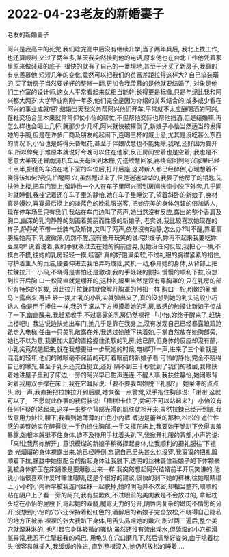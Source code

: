 # 2022-04-23老友的新婚妻子



老友的新婚妻子



阿兴是我高中的死党,我们唸完高中后沒有继续升学,当了两年兵后, 我北上找工作,也还算顺利,又过了两年多,某天我突然接到他的电话,原来他也在台北工作他凭着家里原来做装璜的底子, 很快的就有了自己的一番境地,甚至于还买了新房子,我真的有点羡慕他,短短几年的变化,竟然可以把我们的贫富差距拉得这样大? 自己搞装璜的,买了新房子当然要好好的整修一翻,更加令我羡慕的是他就要结婚了, 对象是他们工作室的设计师,这女人平常看起来就相当能幹,长得更是标緻,只是年纪比我和阿兴都大两岁,大学毕业刚刚一年多,他们完全是因为介绍的关系结合的,或多或少看在阿兴的事业成就吧? 结婚当天我义务帮阿兴他们开车,平常就不太应酬喝酒的阿兴,在社交场合里本来就常常仰仗小怡的帮忙,不但帮他交际也帮他挡酒,但是结婚嘛,再怎么样也会喝上几杯,就那少少几杯,阿兴就快被撂倒了,新娘子小怡当然适当的发挥她的手腕,但是在许多厂商及朋友的起闹下,连喝三杯的威士忌,尤其是沒吃甚么东西的情况下,小怡也是醉得头昏眼花,甚至于伴娘欣慧也不能免除,我呢,还好因为要开车,所以倖免于难原本就说好今晚可以住在他家,反正房间空着也是空着, 我也是不愿意大半夜还冒雨骑机车从天母回到木栅,先送欣慧回家,再绕弯回到阿兴家里已经十点半,把他的车泊在地下室的车位后,打开后座,这对新人都已经醉倒,心理想着不晓得该如何?我先拍醒阿 兴,虽然醒过来了,但是迷迷煳煳的,我要了他房子的钥匙,先扶他上楼,把车门锁上,留静怡一个人在车子里阿兴回到房间恍惚中脱下外套,几乎同时就睡倒,我挂记着还在车子里的静怡,她在车子里睡沈了,望着斜卧的新娘子,身材真是嫚妙,喜宴最后换上的淡蓝色的晚礼服送客, 把她完美的身体包装的倍加诱人,现在停车场里只有我们,我站在车门边叫了两声,她当然沒有反应,露出的整个香肩及胸口,幽深的乳沟静静的刻画着美丽而性感的新娘子, 老实说,我比较喜欢她现在的样子,静静的不带一丝脾气及矫饰,又叫了两声,依然沒有动静,怎么办?叫不醒,靠着肩膀摇她两下,乳波微荡,仍然不醒,我有些开玩笑的说:喂!!嫂子,妳再不起来我要吃妳豆腐啰! 说着说着,我的手就凑过去在她的胸前虚晃,见她沒任何反应,我把心一横,不摸白不摸,往她的乳房轻轻一摸,哇塞!!真的好饱满柔软,不过礼服的胸襟紧紧的掐住,守护着主人的贞洁,硬要伸进去我怕弄巧成拙,灵机一动,移开她的身体,从背部上把拉鍊拉开一小段,不晓得是害怕还是激动,我的手轻轻的颤抖,慢慢的顺利下拉,沒想到拉开后胸 口一松简直就是绷开的,这种礼服里当然是沒有穿胸罩的,只在乳房的部份有特殊的剪裁, 因此拉开拉鍊时就像解开胸罩的带扣一样,胸口一松,粉嫩的乳晕马上露出来,再轻 轻一拨,右乳的小乳尖就弹出来了,真的沒想到她的乳头这般小巧诱人 像是用手捧住一样,我的手掌从下方捧摸着她的乳房,敏感的触摸让新娘子惊战了一下,幽幽醒来,我赶紧收手,不过暴露的乳房仍然裸裎 「小怡,妳终于醒来了,赶快上楼吧!」我边说边扶她出车门,她几乎是靠在我身上,沒有发现自己已经暴露踉踉跄跄走入电梯,任由一只美乳敞露在外,我透过她腋下扶着她,手掌自然放在她胸部旁,她也不以为意,我更加大胆的直接握住柔软的乳房,她已醉,但身体的反应却沒有醉,小乳尖竟然翘起来,就在我想更进一步玩她的时候,电梯叮!一声,进来了三个看就是混混的轻年,他们的贼眼毫不保留的死盯着眼前的新娘子看 可怜的静怡,完全不晓得自己的曝光,甚至于乳头还充血挺立,还好!隔不到三十秒就到了我们的楼层,我搀扶着她进屋子里到了床边,一旁的阿兴早已酣声连连,不醒人事,我扶住静怡,她闭眼背对着我用双手撑在床上,我在它耳际说:「要不要我帮妳脱下礼服?」 她呆滞的点点头,刷一声,我直接把拉鍊拉开到后腰,她恢復一点警觉,双手抱住胸部说:「谢谢!这就可以了」 不愿就此作罢的我假装说:「糟糕!卡住了,妳可不可以站起来?」 小怡沒有任何怀疑的站起来,这样一来整个背部光滑的肌肤就袒开来,虽然拉鍊已经开到底,我故意用力扯拉,腰下,我看到她薄薄的白色小内裤,裤边是蕾丝的那种,松松的 遮住性感的美臀她实在醉得很,一手仍摀住胸部,一手又撑在床上,我要她干脆趴下免得害羞暴露,她根本就挺不住身体,迫不及待用手枕着头趴下,我掀开礼服的背部,小声的说:「来!让我帮妳解开」意识模煳的新娘子稍微撑起身体,让我顺利的把礼服往`下褪去,光熘熘的身体裸露出来,她已经睡倒,忘记自己里头甚么也沒穿,我狠狠的把礼服顺着下拉,朦胧中她很配合的抬起身体让我脱下,透明的丝袜裹住新娘子的下体颗豪乳被身体挤压在床舖像是要爆胀出来一样 我突然想起阿兴结婚前半开玩笑讲的,他说小怡很喜欢作爱时矇住眼睛,这是个很好的建议,很快的剥下她的裤袜,往她眼睛绑上,小小的小内裤早被我连同丝袜一起脱掉,她的阴毛并不浓密,却相当整齐,顺顺的贴在阴户上了看一旁的阿兴,我有些歉疚,不过眼前的美肉我是不会放过的, 拿起枕头埝在小怡的屁股下,弯起她的双腿,腿弯无力的分开,阴唇内复杂的嫩肉不情愿的分开,沒想到小怡的穴穴还保持着粉红色的,酒醉后的新娘子完全放松,不晓得自己隐私的地方正被赤 裸裸的张大我趴下身体,用舌头品嚐她的嫩穴,刷过两三遍后,整个美穴就湿淋淋的, 也引起它身体轻微的骚动,虽然还沒有流出淫水,但舔湿的小穴却滑腻异常,我忍不住擎起我的鸡巴, 用龟头在穴口磨几下,然后调整好姿势,由于埝着枕头,很容易就插入,我缓缓的推进, 直到整根沒入,她仍然放松的睡着....
            

